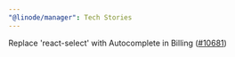 ```yaml
---
"@linode/manager": Tech Stories
---
```


Replace 'react-select' with Autocomplete in Billing ([#10681](https://github.com/linode/manager/pull/10681))
